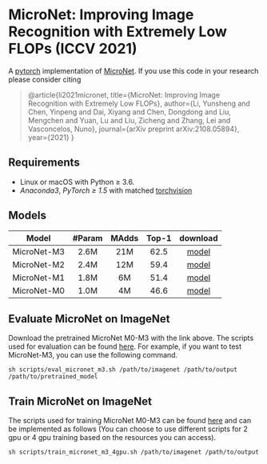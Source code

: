 # MicroNet: Improving Image Recognition with Extremely Low FLOPs (ICCV 2021)
A [pytorch](http://pytorch.org/) implementation of [MicroNet](https://arxiv.org/abs/2108.05894).
If you use this code in your research please consider citing
>@article{li2021micronet,
  title={MicroNet: Improving Image Recognition with Extremely Low FLOPs},
  author={Li, Yunsheng and Chen, Yinpeng and Dai, Xiyang and Chen, Dongdong and Liu, Mengchen and Yuan, Lu and Liu, Zicheng and Zhang, Lei and Vasconcelos, Nuno},
  journal={arXiv preprint arXiv:2108.05894},
  year={2021}
}
## Requirements

- Linux or macOS with Python ≥ 3.6.
- *Anaconda3*, *PyTorch ≥ 1.5* with matched [torchvision](https://github.com/pytorch/vision/)

## Models
Model | #Param | MAdds | Top-1 | download
--- |:---:|:---:|:---:|:---:
MicroNet-M3 | 2.6M | 21M  | 62.5 | [model](http://www.svcl.ucsd.edu/projects/micronet/assets/micronet-m3.pth)
MicroNet-M2 | 2.4M | 12M  | 59.4 | [model](http://www.svcl.ucsd.edu/projects/micronet/assets/micronet-m2.pth)
MicroNet-M1 | 1.8M | 6M  | 51.4 | [model](http://www.svcl.ucsd.edu/projects/micronet/assets/micronet-m1.pth)
MicroNet-M0 | 1.0M | 4M  | 46.6 | [model](http://www.svcl.ucsd.edu/projects/micronet/assets/micronet-m0.pth)

## Evaluate MicroNet on ImageNet

Download the pretrained MicroNet M0-M3 with the link above. The scripts used for evaluation can be found [here](script). For example, if you want to test MicroNet-M3, you can use the following command.

```
sh scripts/eval_micronet_m3.sh /path/to/imagenet /path/to/output /path/to/pretrained_model
```

## Train MicroNet on ImageNet

The scripts used for training MicroNet M0-M3 can be found [here](script) and can be implemented as follows (You can choose to use different scripts for 2 gpu or 4 gpu training based on the resources you can access).
```
sh scripts/train_micronet_m3_4gpu.sh /path/to/imagenet /path/to/output
```
